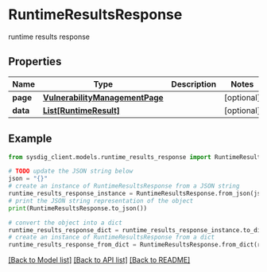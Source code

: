 # RuntimeResultsResponse

runtime results response

## Properties

Name | Type | Description | Notes
------------ | ------------- | ------------- | -------------
**page** | [**VulnerabilityManagementPage**](VulnerabilityManagementPage.md) |  | [optional] 
**data** | [**List[RuntimeResult]**](RuntimeResult.md) |  | [optional] 

## Example

```python
from sysdig_client.models.runtime_results_response import RuntimeResultsResponse

# TODO update the JSON string below
json = "{}"
# create an instance of RuntimeResultsResponse from a JSON string
runtime_results_response_instance = RuntimeResultsResponse.from_json(json)
# print the JSON string representation of the object
print(RuntimeResultsResponse.to_json())

# convert the object into a dict
runtime_results_response_dict = runtime_results_response_instance.to_dict()
# create an instance of RuntimeResultsResponse from a dict
runtime_results_response_from_dict = RuntimeResultsResponse.from_dict(runtime_results_response_dict)
```
[[Back to Model list]](../README.md#documentation-for-models) [[Back to API list]](../README.md#documentation-for-api-endpoints) [[Back to README]](../README.md)


